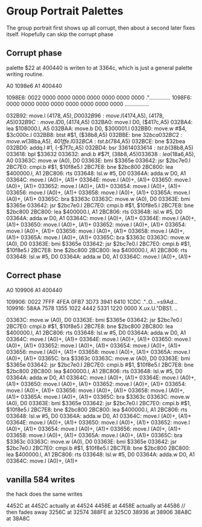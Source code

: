 # Group Portrait Palettes

The group portrait first shows up all corrupt, then about a second later fixes itself. Hopefully can skip the corrupt phase

## Corrupt phase

palette $22 at 400440 is writen to at 3364c, which is just a general palette writing routine.

A0 1098e6
A1 400440

1098E6: 0022 0000 0000 0000 0000 0000 0000 0000 ."..............
1098F6: 0000 0000 0000 0000 0000 0000 0000 0000 ................

032B92: move.l ($4178,A5), D0
032B96: move.l ($4174,A5), ($4178,A5)
032B9C: move.l D0, ($4174,A5)
032BA0: move.l D0, ($417c,A5)
032BA4: lea $108000.l, A5
032BAA: move.b D0, $300001.l
032BB0: move.w #$4, $3c000c.l
032BB8: btst #$1, ($38b8,A5)
032BBE: bne $32bca
032BC2: move.w ($38ba,A5), $401ffe.l
032BCA: tst.b ($784,A5)
032BCE: bne $32bea
032BD0: addq.l #1, (-$7f7c,A5)
032BD4: bsr $33614
033614: tst.b ($38b8,A5)
033618: bpl $33632
033632: andi.b #$7f, ($38b8,A5)
033638: lea ($18a6,A5), A0
03363C: move.w (A0), D0
03363E: bmi $3365e
033642: jsr $2bc7e0.l
2BC7E0: cmpi.b #$1, $10f8e5.l
2BC7E8: bne $2bc800
2BC800: lea $400000.l, A1
2BC806: rts
033648: lsl.w #5, D0
03364A: adda.w D0, A1
03364C: move.l (A0)+, (A1)+
03364E: move.l (A0)+, (A1)+
033650: move.l (A0)+, (A1)+
033652: move.l (A0)+, (A1)+
033654: move.l (A0)+, (A1)+
033656: move.l (A0)+, (A1)+
033658: move.l (A0)+, (A1)+
03365A: move.l (A0)+, (A1)+
03365C: bra $3363c
03363C: move.w (A0), D0
03363E: bmi $3365e
033642: jsr $2bc7e0.l
2BC7E0: cmpi.b #$1, $10f8e5.l
2BC7E8: bne $2bc800
2BC800: lea $400000.l, A1
2BC806: rts
033648: lsl.w #5, D0
03364A: adda.w D0, A1
03364C: move.l (A0)+, (A1)+
03364E: move.l (A0)+, (A1)+
033650: move.l (A0)+, (A1)+
033652: move.l (A0)+, (A1)+
033654: move.l (A0)+, (A1)+
033656: move.l (A0)+, (A1)+
033658: move.l (A0)+, (A1)+
03365A: move.l (A0)+, (A1)+
03365C: bra $3363c
03363C: move.w (A0), D0
03363E: bmi $3365e
033642: jsr $2bc7e0.l
2BC7E0: cmpi.b #$1, $10f8e5.l
2BC7E8: bne $2bc800
2BC800: lea $400000.l, A1
2BC806: rts
033648: lsl.w #5, D0
03364A: adda.w D0, A1
03364C: move.l (A0)+, (A1)+

## Correct phase

A0 109906
A1 400440

109906: 0022 7FFF 4FEA 0FB7 3D73 3941 6410 1CDC ."..O...=s9Ad...
109916: 58AA 7578 1355 1022 4442 5331 1220 0000 X.ux.U."DBS1. ..

03363C: move.w (A0), D0
03363E: bmi $3365e
033642: jsr $2bc7e0.l
2BC7E0: cmpi.b #$1, $10f8e5.l
2BC7E8: bne $2bc800
2BC800: lea $400000.l, A1
2BC806: rts
033648: lsl.w #5, D0
03364A: adda.w D0, A1
03364C: move.l (A0)+, (A1)+
03364E: move.l (A0)+, (A1)+
033650: move.l (A0)+, (A1)+
033652: move.l (A0)+, (A1)+
033654: move.l (A0)+, (A1)+
033656: move.l (A0)+, (A1)+
033658: move.l (A0)+, (A1)+
03365A: move.l (A0)+, (A1)+
03365C: bra $3363c
03363C: move.w (A0), D0
03363E: bmi $3365e
033642: jsr $2bc7e0.l
2BC7E0: cmpi.b #$1, $10f8e5.l
2BC7E8: bne $2bc800
2BC800: lea $400000.l, A1
2BC806: rts
033648: lsl.w #5, D0
03364A: adda.w D0, A1
03364C: move.l (A0)+, (A1)+
03364E: move.l (A0)+, (A1)+
033650: move.l (A0)+, (A1)+
033652: move.l (A0)+, (A1)+
033654: move.l (A0)+, (A1)+
033656: move.l (A0)+, (A1)+
033658: move.l (A0)+, (A1)+
03365A: move.l (A0)+, (A1)+
03365C: bra $3363c
03363C: move.w (A0), D0
03363E: bmi $3365e
033642: jsr $2bc7e0.l
2BC7E0: cmpi.b #$1, $10f8e5.l
2BC7E8: bne $2bc800
2BC800: lea $400000.l, A1
2BC806: rts
033648: lsl.w #5, D0
03364A: adda.w D0, A1
03364C: move.l (A0)+, (A1)+
03364E: move.l (A0)+, (A1)+
033650: move.l (A0)+, (A1)+
033652: move.l (A0)+, (A1)+
033654: move.l (A0)+, (A1)+
033656: move.l (A0)+, (A1)+
033658: move.l (A0)+, (A1)+
03365A: move.l (A0)+, (A1)+
03365C: bra $3363c
03363C: move.w (A0), D0
03363E: bmi $3365e
033642: jsr $2bc7e0.l
2BC7E0: cmpi.b #$1, $10f8e5.l
2BC7E8: bne $2bc800
2BC800: lea $400000.l, A1
2BC806: rts
033648: lsl.w #5, D0
03364A: adda.w D0, A1
03364C: move.l (A0)+, (A1)+

## vanilla 584 writes

the hack does the same writes

4452C at 4452C actually at 44524
4458E at 4458E actually at 44586
// then fades away
3256C at 32574
388FE at 325C0
38936 at 38906
38A8C at 38A8C
